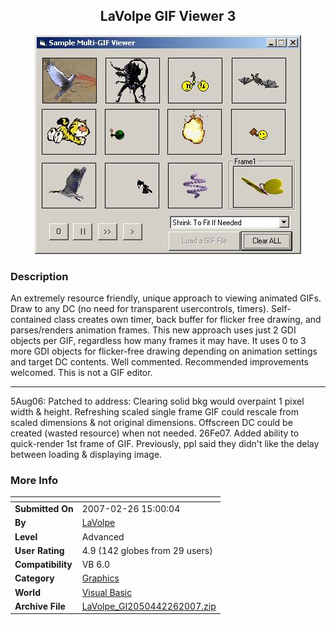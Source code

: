 ﻿<div align="center">

## LaVolpe GIF Viewer 3

<img src="PIC2006812135554835.jpg">
</div>

### Description

An extremely resource friendly, unique approach to viewing animated GIFs. Draw to any DC (no need for transparent usercontrols, timers). Self-contained class creates own timer, back buffer for flicker free drawing, and parses/renders animation frames. This new approach uses just 2 GDI objects per GIF, regardless how many frames it may have. It uses 0 to 3 more GDI objects for flicker-free drawing depending on animation settings and target DC contents. Well commented. Recommended improvements welcomed. This is not a GIF editor. 

----

5Aug06: Patched to address: Clearing solid bkg would overpaint 1 pixel width &amp; height. Refreshing scaled single frame GIF could rescale from scaled dimensions &amp; not original dimensions. Offscreen DC could be created (wasted resource) when not needed. 26Fe07. Added ability to quick-render 1st frame of GIF. Previously, ppl said they didn't like the delay between loading &amp; displaying image.
 
### More Info
 


<span>             |<span>
---                |---
**Submitted On**   |2007-02-26 15:00:04
**By**             |[LaVolpe](https://github.com/Planet-Source-Code/PSCIndex/blob/master/ByAuthor/lavolpe.md)
**Level**          |Advanced
**User Rating**    |4.9 (142 globes from 29 users)
**Compatibility**  |VB 6\.0
**Category**       |[Graphics](https://github.com/Planet-Source-Code/PSCIndex/blob/master/ByCategory/graphics__1-46.md)
**World**          |[Visual Basic](https://github.com/Planet-Source-Code/PSCIndex/blob/master/ByWorld/visual-basic.md)
**Archive File**   |[LaVolpe\_GI2050442262007\.zip](https://github.com/Planet-Source-Code/lavolpe-lavolpe-gif-viewer-3__1-66160/archive/master.zip)








